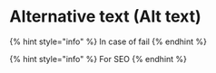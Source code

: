 # Alternative text (Alt text)

{% hint style="info" %}
In case of fail
{% endhint %}

{% hint style="info" %}
For SEO
{% endhint %}

